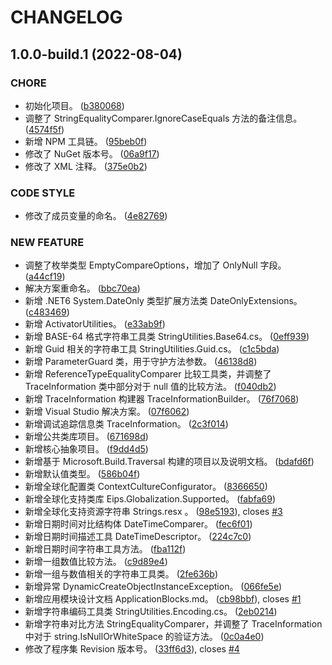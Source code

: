 # CHANGELOG
## 1.0.0-build.1 (2022-08-04)


### CHORE

* 初始化项目。 ([b380068](https://github.com/eips-solution/runtime/commit/b380068eda9ce34a1c1c888d6cb76f79ac801dae))
* 调整了 StringEqualityComparer.IgnoreCaseEquals 方法的备注信息。 ([4574f5f](https://github.com/eips-solution/runtime/commit/4574f5f26b763b19ae817ef5a14ee6c60779e111))
* 新增 NPM 工具链。 ([95beb0f](https://github.com/eips-solution/runtime/commit/95beb0f252764ce46fe32030d25ddc1e51119ac3))
* 修改了 NuGet 版本号。 ([06a9f17](https://github.com/eips-solution/runtime/commit/06a9f17367554f2d6336b97c2ac9f2bf47146a30))
* 修改了 XML 注释。 ([375e0b2](https://github.com/eips-solution/runtime/commit/375e0b24fbb81743f24b7c4d456a0550b276b55a))


### CODE STYLE

* 修改了成员变量的命名。 ([4e82769](https://github.com/eips-solution/runtime/commit/4e8276941a2353aee733d157dc9c172a9c79768c))


### NEW FEATURE

* 调整了枚举类型 EmptyCompareOptions，增加了 OnlyNull 字段。 ([a44cf19](https://github.com/eips-solution/runtime/commit/a44cf19472a65e29d6b847bd265982f6b4390894))
* 解决方案重命名。 ([bbc70ea](https://github.com/eips-solution/runtime/commit/bbc70eab853fe4f51186a7e42e4efba49249554e))
* 新增 .NET6 System.DateOnly 类型扩展方法类 DateOnlyExtensions。 ([c483469](https://github.com/eips-solution/runtime/commit/c483469eabff526e050b21f987266e9fa877e525))
* 新增 ActivatorUtilities。 ([e33ab9f](https://github.com/eips-solution/runtime/commit/e33ab9f7f153a31d5935d6c3a41b8d6697e8091c))
* 新增 BASE-64 格式字符串工具类 StringUtilities.Base64.cs。 ([0eff939](https://github.com/eips-solution/runtime/commit/0eff9399ece97c76400917127813d60206cba351))
* 新增 Guid 相关的字符串工具 StringUtilities.Guid.cs。 ([c1c5bda](https://github.com/eips-solution/runtime/commit/c1c5bda9bc6bba829cc5d23c169e1b591aa6d7ac))
* 新增 ParameterGuard 类，用于守护方法参数。 ([46138d8](https://github.com/eips-solution/runtime/commit/46138d80d88ea6ad288d952a3668079cfd7f077d))
* 新增 ReferenceTypeEqualityComparer 比较工具类，并调整了 TraceInformation 类中部分对于 null 值的比较方法。 ([f040db2](https://github.com/eips-solution/runtime/commit/f040db288332031803758522ab0db65e4471bf97))
* 新增 TraceInformation 构建器 TraceInformationBuilder。 ([76f7068](https://github.com/eips-solution/runtime/commit/76f70688afbd1b9525cf290729817e5c5083e5a6))
* 新增 Visual Studio 解决方案。 ([07f6062](https://github.com/eips-solution/runtime/commit/07f60623a61793d870cf70b57f3b7375adf5d276))
* 新增调试追踪信息类 TraceInformation。 ([2c3f014](https://github.com/eips-solution/runtime/commit/2c3f01426e7657d83037730ab4bbb1f559d81086))
* 新增公共类库项目。 ([671698d](https://github.com/eips-solution/runtime/commit/671698df25e2a0fccad922ddf40cd55c8fae9625))
* 新增核心抽象项目。 ([f9dd4d5](https://github.com/eips-solution/runtime/commit/f9dd4d5259e9ca25781779299788bca4952cf293))
* 新增基于 Microsoft.Build.Traversal 构建的项目以及说明文档。 ([bdafd6f](https://github.com/eips-solution/runtime/commit/bdafd6fe4fb1321a9a55caeb5128c69062c87f74))
* 新增默认值类型。 ([586b04f](https://github.com/eips-solution/runtime/commit/586b04fb4f7225323248f677c1347ccc9cc3c37c))
* 新增全球化配置类 ContextCultureConfigurator。 ([8366650](https://github.com/eips-solution/runtime/commit/8366650065b7ddc85e8233d7065b1c4c010f2c98))
* 新增全球化支持类库 Eips.Globalization.Supported。 ([fabfa69](https://github.com/eips-solution/runtime/commit/fabfa69a555e6f0f4a3ea9d1e328f75f9b9a4942))
* 新增全球化支持资源字符串 Strings.resx 。 ([98e5193](https://github.com/eips-solution/runtime/commit/98e519317f50da14b78d4cf8a34e1c212c3e53ac)), closes [#3](https://github.com/eips-solution/runtime/issues/3)
* 新增日期时间对比结构体 DateTimeComparer。 ([fec6f01](https://github.com/eips-solution/runtime/commit/fec6f013a06daec22d1f140ca744bf21eb5bf093))
* 新增日期时间描述工具 DateTimeDescriptor。 ([224c7c0](https://github.com/eips-solution/runtime/commit/224c7c040da4ff5af4a61cdd69ed9e50257ddd8c))
* 新增日期时间字符串工具方法。 ([fba112f](https://github.com/eips-solution/runtime/commit/fba112fbe0bf985e37a3e1dcb6eb7a9a5f993477))
* 新增一组数值比较方法。 ([c9d89e4](https://github.com/eips-solution/runtime/commit/c9d89e465a5729c518118cdedcf7296c865bacdc))
* 新增一组与数值相关的字符串工具类。 ([2fe636b](https://github.com/eips-solution/runtime/commit/2fe636b680375aff0ca7e3ab098d571ff7804b4a))
* 新增异常 DynamicCreateObjectInstanceException。 ([066fe5e](https://github.com/eips-solution/runtime/commit/066fe5e964fb69296649523631cb606dd0a1ae2a))
* 新增应用模块设计文档 ApplicationBlocks.md。 ([cb98bbf](https://github.com/eips-solution/runtime/commit/cb98bbfad2504f9db734b37c603c50b7cdf9a50e)), closes [#1](https://github.com/eips-solution/runtime/issues/1)
* 新增字符串编码工具类 StringUtilities.Encoding.cs。 ([2eb0214](https://github.com/eips-solution/runtime/commit/2eb0214a02be88c1deb6a5e982d8de613e899b31))
* 新增字符串对比方法 StringEqualityComparer，并调整了 TraceInformation 中对于 string.IsNullOrWhiteSpace 的验证方法。 ([0c0a4e0](https://github.com/eips-solution/runtime/commit/0c0a4e0a9356b4489c300d077fc3a442e0853f30))
* 修改了程序集 Revision 版本号。 ([33ff6d3](https://github.com/eips-solution/runtime/commit/33ff6d3a0e365c77cd1e66ba9a903a618c89e344)), closes [#4](https://github.com/eips-solution/runtime/issues/4)
